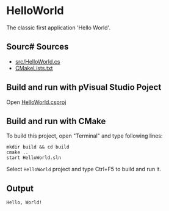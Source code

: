 # HelloWorld

The classic first application 'Hello World'.

## Sourc# Sources

* [src/HelloWorld.cs](src/HelloWorld.cs)
* [CMakeLists.txt](CMakeLists.txt)

## Build and run with pVisual Studio Poject

Open [HelloWorld.csproj](HelloWorld.csproj)

## Build and run with CMake

To build this project, open "Terminal" and type following lines:

```batch
mkdir build && cd build
cmake ..
start HelloWorld.sln
```

Select `HelloWorld` project and type Ctrl+F5 to build and run it.

## Output

```
Hello, World!
```
